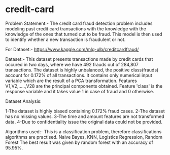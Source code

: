 # credit-card

Problem Statement:- The credit card fraud detection problem includes modeling past credit card transactions with the knowledge with the knowledge of the ones that turned out to be fraud. This model is then used to identify whether a new transaction is fraudulent or not.

For Dataset:- https://www.kaggle.com/mlg-ulb/creditcardfraud/

Dataset:- This dataset presents transactions made by credit cards that occured in two days, where we have 492 frauds out of 284,807 transactions. The dataset is highly unbalanced, the positive class(frauds) account for 0.172% of all transactions. It contains only numerical input variable which are the result of a PCA transformation. Features V1,V2,.....,V28 are the principal components obtained. Feature 'class' is the response variable and it takes value 1 in case of fraud and 0 otherwise. 

Dataset Analysis:

  1-The dataset is highly biased containing 0.172% fraud cases.
  2-The dataset has no missing values.
  3-The time and amount features are not  transformed data.
  4-Due to confidentiality issue the original data could not be provided.
  
  Algorithms used:- This is a classification problem, therefore classifications algorithms are practised.
  Naive Bayes, KNN, Logistics Regression, Random Forest
  The best result was given by random forest with an accuracy of 95.95%.

